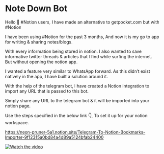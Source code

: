 # Note Down Bot

Hello 👋 #Notion users, I have made an alternative to getpocket.com but with #Notion

I have been using #Notion for the past 3 months, And now it is my go to app for writing & sharing notes/blogs.

With every information being stored in notion.
I also wanted to save informative twitter threads & articles that I find while surfing the internet. But without opening the notion app.

I wanted a feature very similar to WhatsApp forward. As this didn’t exist natively in the app, I have built a solution around it.

With the help of the telegram bot, I have created a Notion integration to import any URL that is passed to this bot.

Simply share any URL to the telegram bot & it will be imported into your notion page.

Use the steps specified in the below link 👇, To set it up for your notion workspace.

https://neon-pruner-5a1.notion.site/Telegram-To-Notion-Bookmarks-Importer-9f12315a0bd84a4d89a5124bfab24400

[![Watch the video]()](https://drive.google.com/file/d/1v7fstOiHMzLzIbdaKIOKTvOulGV3VTkU/view)

